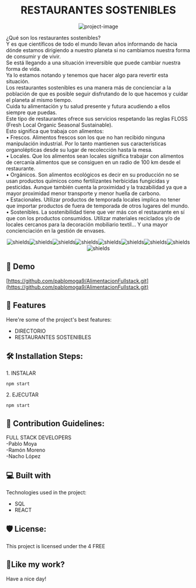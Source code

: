 <h1 align="center" id="title">RESTAURANTES SOSTENIBLES</h1>

<p align="center"><img src="http://www.google.com/logos/doodles/2021/margaret-fultons-97th-birthday-6753651837109221-2xa.gif" alt="project-image"></p>

<p id="description">¿Qué son los restaurantes sostenibles?<br>Y es que científicos de todo el mundo llevan años informando de hacia dónde estamos dirigiendo a nuestro planeta si no cambiamos nuestra forma de consumir y de vivir.<br>Se está llegando a una situación irreversible que puede cambiar nuestra forma de vida.<br>Ya lo estamos notando y tenemos que hacer algo para revertir esta situación.<br>Los restaurantes sostenibles es una manera más de concienciar a la población de que es posible seguir disfrutando de lo que hacemos y cuidar el planeta al mismo tiempo.<br>Cuida tu alimentación y tu salud presente y futura acudiendo a ellos siempre que puedas.<br>Este tipo de restaurantes ofrece sus servicios respetando las reglas FLOSS (Fresh Local Organic Seasonal Sustainable).<br>Esto significa que trabaja con alimentos:<br>• Frescos. Alimentos frescos son los que no han recibido ninguna manipulación industrial. Por lo tanto mantienen sus características organolépticas desde su lugar de recolección hasta la mesa.<br>• Locales. Que los alimentos sean locales significa trabajar con alimentos de cercanía alimentos que se consiguen en un radio de 100 km desde el restaurante.<br>• Orgánicos. Son alimentos ecológicos es decir en su producción no se usan productos químicos como fertilizantes herbicidas fungicidas y pesticidas. Aunque también cuenta la proximidad y la trazabilidad ya que a mayor proximidad menor transporte y menor huella de carbono.<br>• Estacionales. Utilizar productos de temporada locales implica no tener que importar productos de fuera de temporada de otros lugares del mundo.<br>• Sostenibles. La sostenibilidad tiene que ver más con el restaurante en sí que con los productos consumidos. Utilizar materiales reciclados y/o de locales cercanos para la decoración mobiliario textil… Y una mayor concienciación en la gestión de envases.</p>

<p align="center"><img src="https://img.shields.io/badge/GitHub-100000?style=for-the-badge&amp;logo=github&amp;logoColor=white" alt="shields"><img src="https://img.shields.io/badge/HTML-239120?style=for-the-badge&amp;logo=html5&amp;logoColor=white" alt="shields"><img src="https://img.shields.io/badge/CSS-239120?&amp;style=for-the-badge&amp;logo=css3&amp;logoColor=white" alt="shields"><img src="https://img.shields.io/badge/JavaScript-323330?style=for-the-badge&amp;logo=javascript&amp;logoColor=F7DF1E" alt="shields"><img src="https://img.shields.io/badge/React-20232A?style=for-the-badge&amp;logo=react&amp;logoColor=61DAFB" alt="shields"><img src="https://img.shields.io/badge/PostgreSQL-316192?style=for-the-badge&amp;logo=postgresql&amp;logoColor=white" alt="shields"><img src="https://img.shields.io/badge/Heroku-430098?style=for-the-badge&amp;logo=heroku&amp;logoColor=white" alt="shields"><img src="https://img.shields.io/badge/Jest-323330?style=for-the-badge&amp;logo=Jest&amp;logoColor=white" alt="shields"><img src="https://img.shields.io/badge/Vercel-000000?style=for-the-badge&amp;logo=vercel&amp;logoColor=white" alt="shields"></p>

<h2>🚀 Demo</h2>

[https://github.com/pablomoga9/AlimentacionFullstack.git](https://github.com/pablomoga9/AlimentacionFullstack.git)

  
  
<h2>🧐 Features</h2>

Here're some of the project's best features:

*   DIRECTORIO
*   RESTAURANTES SOSTENIBLES

<h2>🛠️ Installation Steps:</h2>

<p>1. INSTALAR</p>

```
npm start
```

<p>2. EJECUTAR</p>

```
npm start
```

<h2>🍰 Contribution Guidelines:</h2>

FULL STACK DEVELOPERS  
\-Pablo Moya  
\-Ramón Moreno  
\-Nacho López  

  
  
<h2>💻 Built with</h2>

Technologies used in the project:

*   SQL
*   REACT

<h2>🛡️ License:</h2>

This project is licensed under the 4 FREE

<h2>💖Like my work?</h2>

Have a nice day!